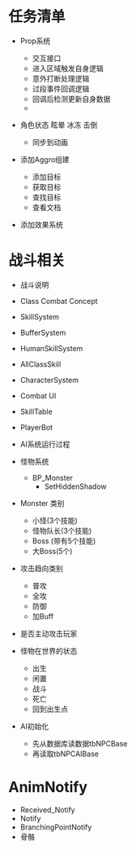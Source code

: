 # 任务清单
- Prop系统
  - 交互接口
  - 进入区域触发自身逻辑
  - 意外打断处理逻辑
  - 过段事件回调逻辑
  - 回调后检测更新自身数据
  -









- 角色状态 眩晕 冰冻 击倒
  - 同步到动画
- 添加Aggro组建
  - 添加目标
  - 获取目标
  - 查找目标
  - 查看文档
- 添加效果系统


# 战斗相关
- 战斗说明
- Class Combat Concept
- SkillSystem
- BufferSystem
- HumanSkillSystem
- AllClassSkill
- CharacterSystem
- Combat UI
- SkillTable
- PlayerBot





- AI系统运行过程
- 怪物系统
  - BP_Monster
    - SetHiddenShadow

- Monster 类别
  - 小怪(3个技能)
  - 怪物队长(3个技能)
  - Boss (带有5个技能)
  - 大Boss(5个)

- 攻击趋向类别
  - 普攻
  - 全攻
  - 防御
  - 加Buff

- 是否主动攻击玩家

- 怪物在世界的状态
  - 出生
  - 闲置
  - 战斗
  - 死亡
  - 回到出生点

- AI初始化
  - 先从数据库读数据tbNPCBase
  - 再读取tbNPCAIBase

# AnimNotify
- Received_Notify
- Notify
- BranchingPointNotify
- 骨骼
